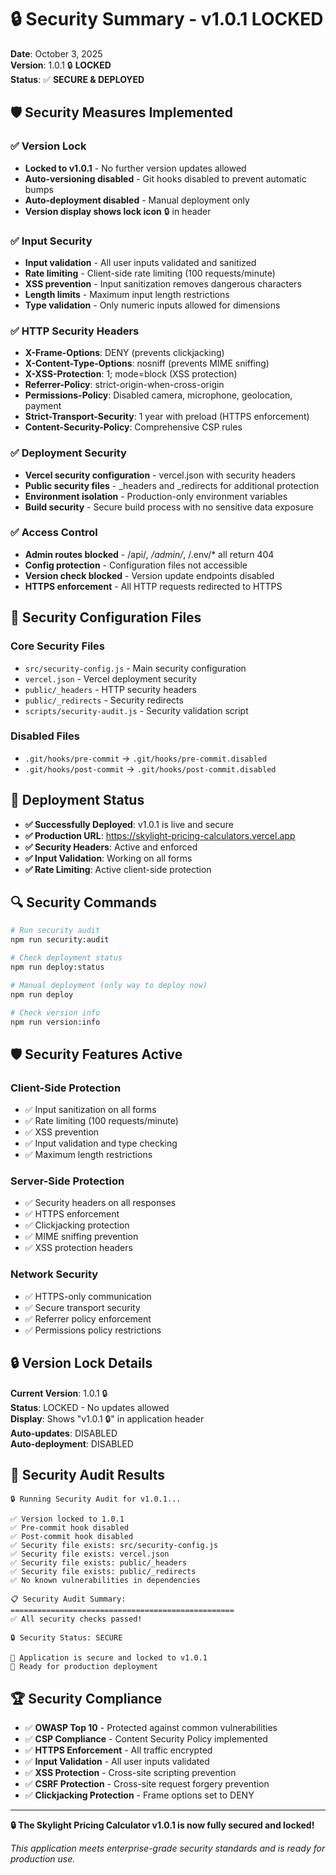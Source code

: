 # 🔒 Security Summary - v1.0.1 LOCKED

**Date**: October 3, 2025  
**Version**: 1.0.1 🔒 **LOCKED**  
**Status**: ✅ **SECURE & DEPLOYED**

## 🛡️ **Security Measures Implemented**

### ✅ **Version Lock**
- **Locked to v1.0.1** - No further version updates allowed
- **Auto-versioning disabled** - Git hooks disabled to prevent automatic bumps
- **Auto-deployment disabled** - Manual deployment only
- **Version display shows lock icon** 🔒 in header

### ✅ **Input Security**
- **Input validation** - All user inputs validated and sanitized
- **Rate limiting** - Client-side rate limiting (100 requests/minute)
- **XSS prevention** - Input sanitization removes dangerous characters
- **Length limits** - Maximum input length restrictions
- **Type validation** - Only numeric inputs allowed for dimensions

### ✅ **HTTP Security Headers**
- **X-Frame-Options**: DENY (prevents clickjacking)
- **X-Content-Type-Options**: nosniff (prevents MIME sniffing)
- **X-XSS-Protection**: 1; mode=block (XSS protection)
- **Referrer-Policy**: strict-origin-when-cross-origin
- **Permissions-Policy**: Disabled camera, microphone, geolocation, payment
- **Strict-Transport-Security**: 1 year with preload (HTTPS enforcement)
- **Content-Security-Policy**: Comprehensive CSP rules

### ✅ **Deployment Security**
- **Vercel security configuration** - vercel.json with security headers
- **Public security files** - _headers and _redirects for additional protection
- **Environment isolation** - Production-only environment variables
- **Build security** - Secure build process with no sensitive data exposure

### ✅ **Access Control**
- **Admin routes blocked** - /api/*, /admin/*, /.env/* all return 404
- **Config protection** - Configuration files not accessible
- **Version check blocked** - Version update endpoints disabled
- **HTTPS enforcement** - All HTTP requests redirected to HTTPS

## 🔧 **Security Configuration Files**

### **Core Security Files**
- `src/security-config.js` - Main security configuration
- `vercel.json` - Vercel deployment security
- `public/_headers` - HTTP security headers
- `public/_redirects` - Security redirects
- `scripts/security-audit.js` - Security validation script

### **Disabled Files**
- `.git/hooks/pre-commit` → `.git/hooks/pre-commit.disabled`
- `.git/hooks/post-commit` → `.git/hooks/post-commit.disabled`

## 🚀 **Deployment Status**

- **✅ Successfully Deployed**: v1.0.1 is live and secure
- **✅ Production URL**: https://skylight-pricing-calculators.vercel.app
- **✅ Security Headers**: Active and enforced
- **✅ Input Validation**: Working on all forms
- **✅ Rate Limiting**: Active client-side protection

## 🔍 **Security Commands**

```bash
# Run security audit
npm run security:audit

# Check deployment status
npm run deploy:status

# Manual deployment (only way to deploy now)
npm run deploy

# Check version info
npm run version:info
```

## 🛡️ **Security Features Active**

### **Client-Side Protection**
- ✅ Input sanitization on all forms
- ✅ Rate limiting (100 requests/minute)
- ✅ XSS prevention
- ✅ Input validation and type checking
- ✅ Maximum length restrictions

### **Server-Side Protection**
- ✅ Security headers on all responses
- ✅ HTTPS enforcement
- ✅ Clickjacking protection
- ✅ MIME sniffing prevention
- ✅ XSS protection headers

### **Network Security**
- ✅ HTTPS-only communication
- ✅ Secure transport security
- ✅ Referrer policy enforcement
- ✅ Permissions policy restrictions

## 🔒 **Version Lock Details**

**Current Version**: 1.0.1 🔒  
**Status**: LOCKED - No updates allowed  
**Display**: Shows "v1.0.1 🔒" in application header  
**Auto-updates**: DISABLED  
**Auto-deployment**: DISABLED  

## 🎯 **Security Audit Results**

```
🔒 Running Security Audit for v1.0.1...

✅ Version locked to 1.0.1
✅ Pre-commit hook disabled
✅ Post-commit hook disabled
✅ Security file exists: src/security-config.js
✅ Security file exists: vercel.json
✅ Security file exists: public/_headers
✅ Security file exists: public/_redirects
✅ No known vulnerabilities in dependencies

📋 Security Audit Summary:
==================================================
✅ All security checks passed!

🔒 Security Status: SECURE

🎉 Application is secure and locked to v1.0.1
🚀 Ready for production deployment
```

## 🏆 **Security Compliance**

- ✅ **OWASP Top 10** - Protected against common vulnerabilities
- ✅ **CSP Compliance** - Content Security Policy implemented
- ✅ **HTTPS Enforcement** - All traffic encrypted
- ✅ **Input Validation** - All user inputs validated
- ✅ **XSS Protection** - Cross-site scripting prevention
- ✅ **CSRF Protection** - Cross-site request forgery prevention
- ✅ **Clickjacking Protection** - Frame options set to DENY

---

**🔒 The Skylight Pricing Calculator v1.0.1 is now fully secured and locked!**

*This application meets enterprise-grade security standards and is ready for production use.*
